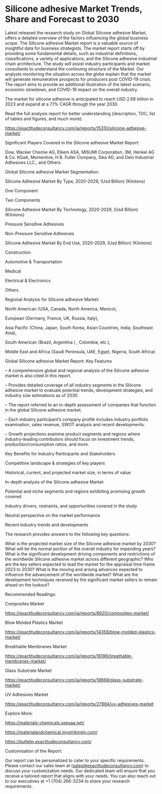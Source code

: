 # Silicone adhesive Market Trends, Share and Forecast to 2030

Latest released the research study on Global Silicone adhesive Market, offers a detailed overview of the factors influencing the global business scope. The Silicone adhesive Market report is a valuable source of insightful data for business strategists. The market report starts off by providing some fundamental details, such as industrial definitions, classifications, a variety of applications, and the Silicone adhesive industrial chain architecture. The study will assist industry participants and market consultants to understand the continuing structure of the Market. Our analysts monitoring the situation across the globe explain that the market will generate remunerative prospects for producers post COVID-19 crisis. The report aims to provide an additional illustration of the latest scenario, economic slowdown, and COVID-19 impact on the overall industry.

The market for silicone adhesive is anticipated to reach USD 2.68 billion in 2023 and expand at a 7.1% CAGR through the year 2030.

Read the full analysis report for better understanding (description, TOC, list of tables and figures, and much more):

https://exactitudeconsultancy.com/ja/reports/15310/silicone-adhesive-market/

Significant Players Covered in the Silicone adhesive Market Report:

Dow, Wacker Chemie AG, Elkem ASA, MISUMI Corporation, 3M, Henkel AG & Co. KGaA, Momentive, H.B. Fuller Company, Sika AG, and Delo Industrial Adhesives LLC., and Others.

Global Silicone adhesive Market Segmentation:

Silicone Adhesive Market By Type, 2020-2029, (Usd Billion) (Kilotons)

One Component

Two Components

Silicone Adhesive Market By Technology, 2020-2029, (Usd Billion) (Kilotons)

Pressure Sensitive Adhesives

Non-Pressure Sensitive Adhesives

Silicone Adhesive Market By End Use, 2020-2029, (Usd Billion) (Kilotons)

Construction

Automotive & Transportation

Medical

Electrical & Electronics

Others




Regional Analysis for Silicone adhesive Market:

North American (USA, Canada, North America, Mexico),

European (Germany, France, UK, Russia, Italy),

Asia Pacific (China, Japan, South Korea, Asian Countries, India, Southeast Asia),

South American (Brazil, Argentina ) , Colombia, etc.),

Middle East and Africa (Saudi Peninsula, UAE, Egypt, Nigeria, South Africa)

Global Silicone adhesive Market Report: Key Features

– A comprehensive global and regional analysis of the Silicone adhesive market is also cited in this report.

– Provides detailed coverage of all industry segments in the Silicone adhesive market to evaluate potential trends, development strategies, and industry size estimations as of 2030.

– The report referred to an in-depth assessment of companies that function in the global Silicone adhesive market.

– Each industry participant’s company profile includes industry portfolio examination, sales revenue, SWOT analysis and recent developments.

– Growth projections examine product segments and regions where industry-leading contributors should focus on investment trends, production/consumption ratios, and more.

Key Benefits for Industry Participants and Stakeholders

Competitive landscape & strategies of key players

Historical, current, and projected market size, in terms of value

In-depth analysis of the Silicone adhesive Market

Potential and niche segments and regions exhibiting promising growth covered

Industry drivers, restraints, and opportunities covered in the study

Neutral perspective on the market performance

Recent industry trends and developments

The research provides answers to the following key questions:

What is the projected market size of the Silicone adhesive market by 2030?
What will be the normal portion of the overall industry for impending years?
What is the significant development driving components and restrictions of the worldwide Silicone adhesive market across different geographic?
Who are the key sellers expected to lead the market for the appraisal time frame 2023 to 2030?
What is the moving and arising advances expected to influence the advancement of the worldwide market?
What are the development techniques received by the significant market sellers to remain ahead on the lookout?

Recommended Readings:

Composites Market

https://exactitudeconsultancy.com/ja/reports/8920/composites-market/

Blow Molded Plastics Market

https://exactitudeconsultancy.com/ja/reports/14358/blow-molded-plastics-market/

Breathable Membranes Market

https://exactitudeconsultancy.com/ja/reports/16196/breathable-membranes-market/

Glass Substrate Market

https://exactitudeconsultancy.com/ja/reports/18668/glass-substrate-market/

UV Adhesives Market

https://exactitudeconsultancy.com/ja/reports/27984/uv-adhesives-market

Explore More:

https://materials-chemicals.seesaa.net/

https://materialandchemical.mystrikingly.com/

https://bulletin.exactitudeconsultancy.com/

Customisation of the Report:

Our report can be personalized to cater to your specific requirements. Please contact our sales team at (sales@exactitudeconsultancy.com) to discuss your customization needs. Our dedicated team will ensure that you receive a tailored report that aligns with your needs. You can also reach out to our executives at +1 (704) 266-3234 to share your research requirements.
